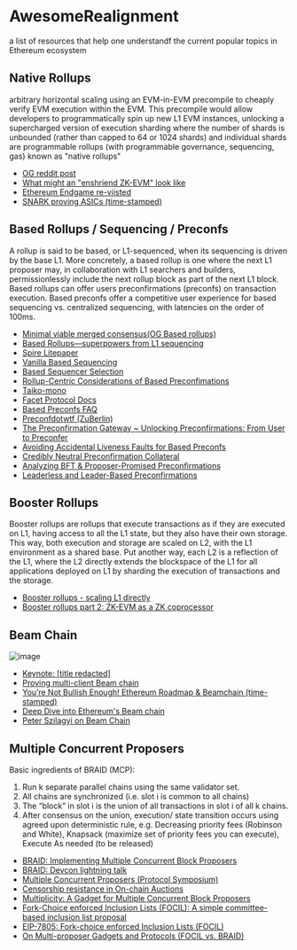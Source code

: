 # AwesomeRealignment
a list of resources that help one understandf the current popular topics in Ethereum ecosystem

## Native Rollups

arbitrary horizontal scaling using an EVM-in-EVM precompile to cheaply verify EVM execution within the EVM. This precompile would allow developers to programmatically spin up new L1 EVM instances, unlocking a supercharged version of execution sharding where the number of shards is unbounded (rather than capped to 64 or 1024 shards) and individual shards are programmable rollups (with programmable governance, sequencing, gas) known as "native rollups"

- [OG reddit post](https://www.reddit.com/r/ethereum/comments/1f81ntr/ama_we_are_ef_research_pt_12_05_september_2024/)
- [What might an "enshriend ZK-EVM" look like](https://notes.ethereum.org/@vbuterin/enshrined_zk_evm)
- [Ethereum Endgame re-viisted](https://research.anoma.net/t/ethereum-endgame-revisited/810#p-3268-state-transition-function-3)
- [SNARK proving ASICs (time-stamped)](https://youtu.be/URCH2d1cdyg?feature=shared&t=371)

## Based Rollups / Sequencing / Preconfs

A rollup is said to be based, or L1-sequenced, when its sequencing is driven by the base L1. More concretely, a based rollup is one where the next L1 proposer may, in collaboration with L1 searchers and builders, permissionlessly include the next rollup block as part of the next L1 block. Based rollups can offer users preconfirmations (preconfs) on transaction execution. Based preconfs offer a competitive user experience for based sequencing vs. centralized sequencing, with latencies on the order of 100ms.

- [Minimal viable merged consensus(OG Based rollups)](https://ethresear.ch/t/minimal-viable-merged-consensus/5617?u=0xapriori)
- [Based Rollups—superpowers from L1 sequencing](https://ethresear.ch/t/based-rollups-superpowers-from-l1-sequencing/15016)
- [Spire Litepaper](https://static1.squarespace.com/static/63d9d0eeb883fa4084c0e70d/t/66e22cc722499d7d97411495/1726098634802/The+Based+Stack+by+Spire+Labs+-+Litepaper.pdf)
- [Vanilla Based Sequencing](https://ethresear.ch/t/vanilla-based-sequencing/19379)
- [Based Sequencer Selection](https://ethresear.ch/t/based-sequencer-selection/19747)
- [Rollup-Centric Considerations of Based Preconfimations](https://ethresear.ch/t/rollup-centric-considerations-of-based-preconfimations/20160)
- [Taiko-mono](https://github.com/taikoxyz/taiko-mono)
- [Facet Protocol Docs](https://docs.facet.org/)
- [Based Preconfs FAQ](https://hackmd.io/@samlaf/based-preconfs-faq)
- [Preconfdotwtf (ZuBerlin)](https://preconf.wtf/)
- [The Preconfirmation Gateway ~ Unlocking Preconfirmations: From User to Preconfer](https://ethresear.ch/t/the-preconfirmation-gateway-unlocking-preconfirmations-from-user-to-preconfer/18812)
- [Avoiding Accidental Liveness Faults for Based Preconfs](https://ethresear.ch/t/avoiding-accidental-liveness-faults-for-based-preconfs/19888)
- [Credibly Neutral Preconfirmation Collateral](https://ethresear.ch/t/credibly-neutral-preconfirmation-collateral-the-preconfirmation-registry/19634)
- [Analyzing BFT & Proposer-Promised Preconfirmations](https://hackmd.io/@EspressoSystems/bft-and-proposer-promised-preconfirmations)
- [Leaderless and Leader-Based Preconfirmations](https://ethresear.ch/t/leaderless-and-leader-based-preconfirmations/19971)

## Booster Rollups

Booster rollups are rollups that execute transactions as if they are executed on L1, having access to all the L1 state, but they also have their own storage. This way, both execution and storage are scaled on L2, with the L1 environment as a shared base. Put another way, each L2 is a reflection of the L1, where the L2 directly extends the blockspace of the L1 for all applications deployed on L1 by sharding the execution of transactions and the storage.

- [Booster rollups - scaling L1 directly](https://ethresear.ch/t/booster-rollups-scaling-l1-directly/17125)
- [Booster rollups part 2: ZK-EVM as a ZK coprocessor](https://ethresear.ch/t/booster-rollups-part-2-zk-evm-as-a-zk-coprocessor/17279)


## Beam Chain

![image](https://github.com/user-attachments/assets/580d73fb-69e0-4d39-8331-f4e16ece2dbf)

- [Keynote: [title redacted]](https://app.devcon.org/schedule/8GH8TR)
- [Proving multi-client Beam chain](https://ethresear.ch/t/proving-multi-client-beam-chain/21027)
- [You’re Not Bullish Enough! Ethereum Roadmap & Beamchain (time-stamped)](https://www.youtube.com/watch?v=8mJDt8TGebc)
- [Deep Dive into Ethereum's Beam chain](https://www.youtube.com/watch?v=88FDeg5JaUk&pp=ygUgYmFua2xlc3MganVzdGluIGRyYWtlIGJlYW0gY2hhaW4%3D)
- [Peter Szilagyi on Beam Chain](https://x.com/peter_szilagyi/status/1856353006729736456?s=46&t=bVZ6b-mdBr3JpXAez04mAg)

## Multiple Concurrent Proposers

Basic ingredients of BRAID (MCP):
1. Run k separate parallel chains using the same validator set.
2. All chains are synchronized (i.e. slot i is common to all chains)
3. The “block” in slot i is the union of all transactions in slot i of all k chains.
4. After consensus on the union, execution/ state transition occurs using agreed upon deterministic rule, e.g. Decreasing priority fees (Robinson and White), Knapsack (maximize set of priority fees you can execute), Execute As needed (to be released)

- [BRAID: Implementing Multiple Concurrent Block Proposers](https://www.youtube.com/watch?v=mJLERWmQ2uw)
- [BRAID: Devcon lightning talk](https://www.youtube.com/watch?v=afmlcyB3h0I)
- [Multiple Concurrent Proposers (Protocol Symposium)](https://www.youtube.com/watch?v=NNWfYRUMtf4)
- [Censorship resistance in On-chain Auctions](https://www.mechanism.org/spec/01)
- [Multiplicity: A Gadget for Multiple Concurrent Block Proposers](https://ethresear.ch/t/multiplicity-a-gadget-for-multiple-concurrent-block-proposers/14962)
- [Fork-Choice enforced Inclusion Lists (FOCIL): A simple committee-based inclusion list proposal](https://ethresear.ch/t/fork-choice-enforced-inclusion-lists-focil-a-simple-committee-based-inclusion-list-proposal/19870)
- [EIP-7805: Fork-choice enforced Inclusion Lists (FOCIL)](https://eips.ethereum.org/EIPS/eip-7805)
- [On Multi-proposer Gadgets and Protocols (FOCIL vs. BRAID)](https://hackmd.io/xz1UyksETR-pCsazePMAjw)




